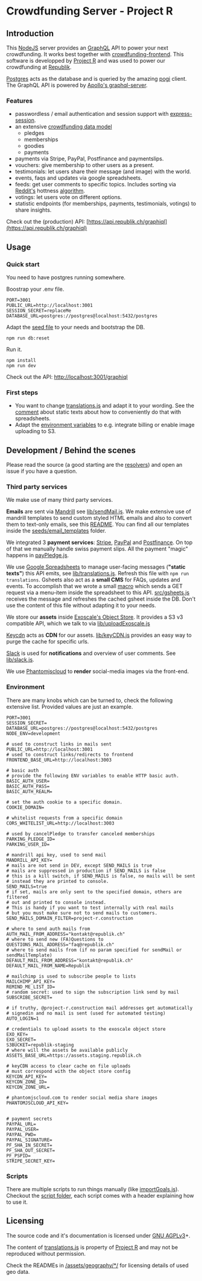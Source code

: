 # Crowdfunding Server - Project R

## Introduction
This [NodeJS](https://nodejs.org) server provides an [GraphQL](http://graphql.org) API to power your next crowdfunding. It works best together with [crowdfunding-frontend](https://github.com/orbiting/crowdfunding-frontend). This software is developped by [Project R](https://project-r.construction) and was used to power our crowdfunding at [Republik](https://www.republik.ch).

[Postgres](https://www.postgresql.org/) acts as the database and is queried by the amazing [pogi](https://github.com/holdfenytolvaj/pogi) client. The GraphQL API is powered by [Apollo's graphql-server](https://github.com/apollographql/graphql-server).

### Features
- passwordless / email authentication and session support with [express-session](https://github.com/expressjs/session).
- an extensive [crowdfunding data model](docs/CF-ERM.png "ERM")
  - pledges
  - memberships
  - goodies
  - payments
- payments via Stripe, PayPal, Postfinance and paymentslips.
- vouchers: give membership to other users as a present.
- testimonials: let users share their message (and image) with the world.
- events, faqs and updates via google spreadsheets.
- feeds: get user comments to specific topics. Includes sorting via [Reddit's](https://reddit.com) hottness [algorithm](lib/hottness.js).
- votings: let users vote on different options.
- statistic endpoints (for memberships, payments, testimonials, votings) to share insights.

Check out the (production) API: [https://api.republik.ch/graphiql](https://api.republik.ch/graphiql)


## Usage

### Quick start
You need to have postgres running somewhere.

Boostrap your .env file.
```
PORT=3001
PUBLIC_URL=http://localhost:3001
SESSION_SECRET=replaceMe
DATABASE_URL=postgres://postgres@localhost:5432/postgres
```

Adapt the [seed file](seeds/republik.js) to your needs and bootstrap the DB.
```
npm run db:reset
```

Run it.
```
npm install
npm run dev
```
Check out the API: [http://localhost:3001/graphiql](http://localhost:3001/graphiql)

### First steps
* You want to change [translations.js](/lib/translations.json) and adapt it to your wording. See the [comment](#static-texts) about static texts about how to conveniently do that with spreadsheets.
* Adapt the [environment variables](#environment) to e.g. integrate billing or enable image uploading to S3.


## Development / Behind the scenes
Please read the source (a good starting are the [resolvers](graphql/resolvers/)) and open an issue if you have a question.

### Third party services
We make use of many third party services.

**Emails** are sent via [Mandrill](https://mandrillapp.com) see [lib/sendMail.js](lib/sendMail.js). We make extensive use of mandrill templates to send custom styled HTML emails and also to convert them to text-only emails, see this [README](seeds/email_templates/README.md). You can find all our templates inside the [seeds/email_templates](seeds/email_templates/) folder.

We integrated 3 **payment services**: [Stripe](https://stripe.com), [PayPal](https://www.paypal.com) and [Postfinance](https://www.postfinance.ch/de/unternehmen/produkte/debitorenloesungen/e-payment-psp.html). On top of that we manually handle swiss payment slips. All the payment "magic" happens in [payPledge.js](graphql/resolvers/RootMutations/payPledge.js).

We use [Google Spreadsheets](https://docs.google.com/spreadsheets) to manage user-facing messages (<a name="static-texts"></a>**"static texts"**</a>) this API emits, see [lib/translations.js](lib/translations.js). Refresh this file with `npm run translations`. Gsheets also act as a **small CMS** for FAQs, updates and events. To accomplish that we wrote a small [macro](seeds/gsheets/macro.gs) which sends a GET request via a menu-item inside the spreadsheet to this API. [src/gsheets.js](src/gsheets.js) receives the message and refreshes the cached gsheet inside the DB. Don't use the content of this file without adapting it to your needs.

We store our **assets** inside [Exoscale's Object Store](https://www.exoscale.ch/object-storage/). It provides a S3 v3 compatible API, which we talk to via [lib/uploadExoscale.js](lib/uploadExoscale.js)

[Keycdn](https://www.keycdn.com) acts as **CDN** for our assets. [lib/keyCDN.js](lib/keyCDN.js) provides an easy way to purge the cache for specific urls.

[Slack](https://slack.com) is used for **notifications** and overview of user comments. See [lib/slack.js](lib/slack.js).

We use [Phantomjscloud](https://phantomjscloud.com/) to **render** social-media images via the front-end.


### Environment
There are many knobs which can be turned to, check the following extensive list. Provided values are just an example.
```
PORT=3001
SESSION_SECRET=
DATABASE_URL=postgres://postgres@localhost:5432/postgres
NODE_ENV=development

# used to construct links in mails sent
PUBLIC_URL=http://localhost:3001
# used to construct links/redirects to frontend
FRONTEND_BASE_URL=http://localhost:3003

# basic auth
# provide the following ENV variables to enable HTTP basic auth.
BASIC_AUTH_USER=
BASIC_AUTH_PASS=
BASIC_AUTH_REALM=

# set the auth cookie to a specific domain.
COOKIE_DOMAIN=

# whitelist requests from a specific domain
CORS_WHITELIST_URL=http://localhost:3003

# used by cancelPledge to transfer canceled memberships
PARKING_PLEDGE_ID=
PARKING_USER_ID=

# mandrill api key, used to send mail
MANDRILL_API_KEY=
# mails are not send in DEV, except SEND_MAILS is true
# mails are suppressed in production if SEND_MAILS is false
# this is a kill switch, if SEND_MAILS is false, no mails will be sent
# instead they are printed to console.
SEND_MAILS=true
# if set, mails are only sent to the specified domain, others are filtered
# out and printed to console instead.
# This is handy if you want to test internally with real mails
# but you must make sure not to send mails to customers.
SEND_MAILS_DOMAIN_FILTER=project-r.construction

# where to send auth mails from
AUTH_MAIL_FROM_ADDRESS="kontakt@republik.ch"
# where to send new (FA)Questions to
QUESTIONS_MAIL_ADDRESS="faq@republik.ch"
# where to send mails from (if no param specified for sendMail or sendMailTemplate)
DEFAULT_MAIL_FROM_ADDRESS="kontakt@republik.ch"
DEFAULT_MAIL_FROM_NAME=Republik

# mailchimp is used to subscribe people to lists
MAILCHIMP_API_KEY=
REMIND_ME_LIST_ID=
# random secret: used to sign the subscription link send by mail
SUBSCRIBE_SECRET=

# if truthy, @project-r.construction mail addresses get automatically
# signedin and no mail is sent (used for automated testing)
AUTO_LOGIN=1

# credentials to upload assets to the exoscale object store
EXO_KEY=
EXO_SECRET=
S3BUCKET=republik-staging
# where will the assets be available publicly
ASSETS_BASE_URL=https://assets.staging.republik.ch

# keyCDN access to clear cache on file uploads
# must correspond with the object store config
KEYCDN_API_KEY=
KEYCDN_ZONE_ID=
KEYCDN_ZONE_URL=

# phantomjscloud.com to render social media share images
PHANTOMJSCLOUD_API_KEY=


# payment secrets
PAYPAL_URL=
PAYPAL_USER=
PAYPAL_PWD=
PAYPAL_SIGNATURE=
PF_SHA_IN_SECRET=
PF_SHA_OUT_SECRET=
PF_PSPID=
STRIPE_SECRET_KEY=
```

### Scripts
There are multiple scripts to run things manually (like [importGoals.js](script/importGoals.js)).
Checkout the [script folder](script/), each script comes with a header explaining how to use it.


## Licensing
The source code and it's documentation is licensed under [GNU AGPLv3](LICENSE.txt)+.

The content of [translations.js](/lib/translations.json) is property of [Project R](https://project-r.construction) and may not be reproduced without permission.

Check the READMEs in [/assets/geography/*/](/assets/geography/) for licensing details of used geo data.
